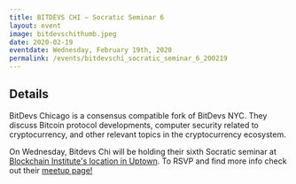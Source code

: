 ```yaml
---
title: BITDEVS CHI – Socratic Seminar 6
layout: event
image: bitdevschithumb.jpeg
date: 2020-02-19
eventdate: Wednesday, February 19th, 2020
permalink: /events/bitdevschi_socratic_seminar_6_200219
---
```

<h2>Details</h2>
BitDevs Chicago is a consensus compatible fork of BitDevs NYC. They discuss Bitcoin protocol developments, computer security related to cryptocurrency, and other relevant topics in the cryptocurrency ecosystem.

On Wednesday, Bitdevs Chi will be holding their sixth Socratic seminar at <a href="https://theblockchaininstitute.org/contact-us/" target="_blank" rel="noopener">Blockchain Institute's location in Uptown</a>.
To RSVP and find more info check out their <a href="https://www.meetup.com/ChiBitDevs/events/268459871/" target="_blank" rel="noopener">meetup page!</a>

